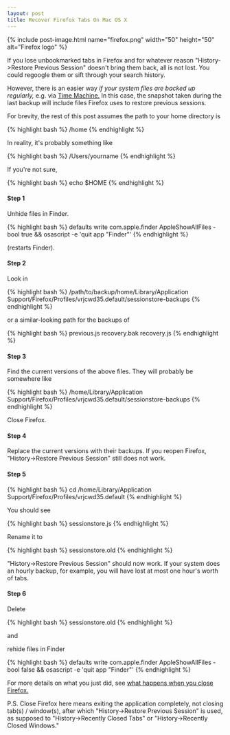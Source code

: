 ```yaml
---
layout: post
title: Recover Firefox Tabs On Mac OS X
---
```


{% include post-image.html name="firefox.png" width="50" height="50" alt="Firefox logo" %}

If you lose unbookmarked tabs in Firefox and for whatever reason "History->Restore Previous Session" doesn't bring them back, all is not lost. You could regoogle them or sift through your search history.

However, there is an easier way *if your system files are backed up regularly,* e.g. via [Time Machine.](https://en.wikipedia.org/wiki/Time_Machine_(macOS)) In this case, the snapshot taken during the last backup will include files Firefox uses to restore previous sessions.

For brevity, the rest of this post assumes the path to your home directory is 

{% highlight bash %}
/home
{% endhighlight %}

In reality, it's probably something like

{% highlight bash %}
/Users/yourname
{% endhighlight %}

If you're not sure, 

{% highlight bash %}
echo $HOME
{% endhighlight %}

#### Step 1

Unhide files in Finder. 

{% highlight bash %}
defaults write com.apple.finder AppleShowAllFiles -bool true &amp;&amp; osascript -e 'quit app "Finder"'
{% endhighlight %}

(restarts Finder).

#### Step 2

Look in

{% highlight bash %}
/path/to/backup/home/Library/Application Support/Firefox/Profiles/vrjcwd35.default/sessionstore-backups
{% endhighlight %}

or a similar-looking path for the backups of

{% highlight bash %}
previous.js
recovery.bak
recovery.js
{% endhighlight %}

#### Step 3

Find the current versions of the above files. They will probably be somewhere like

{% highlight bash %}
/home/Library/Application Support/Firefox/Profiles/vrjcwd35.default/sessionstore-backups
{% endhighlight %}

Close Firefox.

#### Step 4

Replace the current versions with their backups. If you reopen Firefox, "History->Restore Previous Session" still does not work.

#### Step 5

{% highlight bash %}
cd /home/Library/Application Support/Firefox/Profiles/vrjcwd35.default
{% endhighlight %}

You should see

{% highlight bash %}
sessionstore.js
{% endhighlight %}

Rename it to 

{% highlight bash %}
sessionstore.old
{% endhighlight %}

"History->Restore Previous Session" should now work. If your system does an hourly backup, for example, you will have lost at most one hour's worth of tabs.

#### Step 6

Delete 

{% highlight bash %}
sessionstore.old
{% endhighlight %}

and

rehide files in Finder

{% highlight bash %}
defaults write com.apple.finder AppleShowAllFiles -bool false &amp;&amp; osascript -e 'quit app "Finder"'
{% endhighlight %}

For more details on what you just did, see [what happens when you close Firefox.](https://support.mozilla.org/en-US/questions/1088713)

P.S. Close Firefox here means exiting the application completely, not closing tab(s) / window(s), after which "History->Restore Previous Session" is used, as supposed to "History->Recently Closed Tabs" or "History->Recently Closed Windows."
